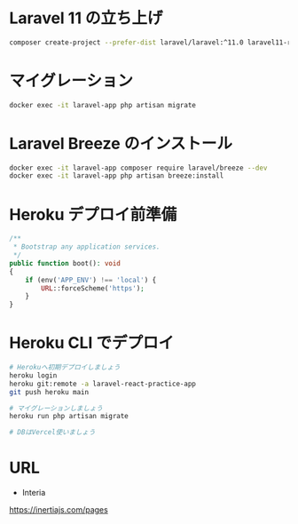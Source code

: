 # Laravel 11 の立ち上げ

```bash
composer create-project --prefer-dist laravel/laravel:^11.0 laravel11-react-messanger-app
```

# マイグレーション

```bash
docker exec -it laravel-app php artisan migrate
```

# Laravel Breeze のインストール

```bash
docker exec -it laravel-app composer require laravel/breeze --dev
docker exec -it laravel-app php artisan breeze:install
```

# Heroku デプロイ前準備

```php
/**
 * Bootstrap any application services.
 */
public function boot(): void
{
    if (env('APP_ENV') !== 'local') {
        URL::forceScheme('https');
    }
}
```

# Heroku CLI でデプロイ

```bash
# Herokuへ初期デプロイしましょう
heroku login
heroku git:remote -a laravel-react-practice-app
git push heroku main

# マイグレーションしましょう
heroku run php artisan migrate

# DBはVercel使いましょう
```

# URL

-   Interia

https://inertiajs.com/pages
